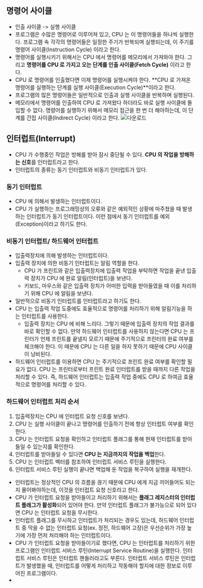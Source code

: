 ## 명령어 사이클 
- 인출 사이클 -> 실행 사이클
- 프로그램은 수많은 명령어로 이루어져 있고, CPU 는 이 명령어들을 하나씩 실행한다. 프로그램 속 각각의 명령어들은 일정한 주기가 반복되며 실행되는데, 이 주기를 명령어 사이클(Instruction Cycle) 이라고 한다. 
- 명령어를 실행시키기 위해서는 CPU 에서 명령어를 메모리에서 가져와야 한다. 그리고 **명령어를 CPU 로 가지고 오는 단계를 인출 사이클(Fetch Cycle)** 이라고 한다. 
- CPU 로 명령어를 인출했다면 이제 명령어를 실행시켜야 한다. **CPU 로 가져온 명령어를 실행하는 단계를 실행 사이클(Execution Cycle)**이라고 한다.
- 프로그램의 많은 명령어들은 일반적으로 인출과 실행 사이클을 반복하며 실행된다. 
- 메모리에서 명령어를 인출하여 CPU 로 가져왔다 하더라도 바로 실행 사이클에 돌입할 수 없다. 명령어를 실행하기 위해서 메모리 접근을 한 번 더 해야하는데, 이 단계를 간접 사이클(Indirect Cycle) 이라고 한다.
![다운로드](https://user-images.githubusercontent.com/63203480/234309573-72b48f0d-c8e0-4eb8-b438-a74ab2fa2ece.png)


## 인터럽트(Interrupt)
- CPU 가 수행중인 작업은 방해를 받아 잠시 중단될 수 있다. **CPU 의 작업을 방해하는 신호**를 인터럽트라고 한다.
- 인터럽트의 종류는 동기 인터럽트와 비동기 인터럽트가 있다.

### 동기 인터럽트
- CPU 에 의해서 발생하는 인터럽트이다. 
- CPU 가 실행하는 프로그래밍상의 오류와 같은 예외적인 상황에 마주쳤을 때 발생하는 인터럽트가 동기 인터럽트이다. 이런 점에서 동기 인터럽트를 예외(Exception)이라고 하기도 한다.

### 비동기 인터럽트/ 하드웨어 인터럽트 
- 입출력장치에 의해 발생하는 인터럽트이다. 
- 입출력 장치에 의한 비동기 인터럽트는 알림 역할을 한다. 
	- CPU 가 프린트와 같은 입출력장치에 입출력 작업을 부탁하면 작업을 끝낸 입출력 장치가 CPU 에 완료 알림(인터럽트)을 보낸다. 
	- 키보드, 마우스와 같은 입출력 장치가 어떠한 입력을 받아들였을 때 이를 처리하기 위해 CPU 에 알림을 보낸다.
- 일반적으로 비동기 인터럽트를 인터럽트라고 하기도 한다.
- CPU 는 입출력 작업 도중에도 효율적으로 명령어를 처리하기 위해 알림기능을 하는 인터럽트를 사용한다. 
	- 입출력 장치는 CPU 에 비해 느리다. 그렇기 때문에 입출력 장치의 작업 결과를 바로 확인할 수 없다. 만약 하드웨어 인터럽트를 사용하지 않는다면 CPU 는 프린터가 언제 프린트를 끝낼지 모르기 때문에 주기적으로 프린터의 완료 여부를 체크해야 한다. 이 때문에 CPU 는 다른 일을 하지 못하기 때문에 CPU 사이클이 낭비된다. 
- 하드웨어 인터럽트를 이용하면 CPU 는 주기적으로 프린트 완료 여부를 확인할 필요가 없다. CPU 는 프린터로부터 프린트 완료 인터럽트를 받을 때까지 다른 작업을 처리할 수 있다. 즉, 하드웨어 인터럽트는 입출력 작업 중에도 CPU 로 하여금 효율적으로 명령어를 처리할 수 있다.

### 하드웨어 인터럽트 처리 순서
1. 입출력장치는 CPU 에 인터럽트 요청 신호를 보낸다.
2. CPU 는 실행 사이클이 끝나고 명령어를 인출하기 전에 항상 인터럽트 여부를 확인한다.
3. CPU 는 인터럽트 요청을 확인하고 인터럽트 플래그를 통해 현재 인터럽트를 받아들일 수 있는지를 확인한다. 
4. 인터럽트를 받아들일 수 있다면 **CPU 는 지금까지의 작업을 백업**한다.
5. CPU 는 인터럽트 벡터를 참조하여 인터럽트 서비스 루틴을 실행한다.
6. 인터럽트 서비스 루틴 실행이 끝나면 백업해 둔 작업을 복구하여 실행을 재개한다. 

- 인터럽트는 정상적인 CPU 의 흐름을 끊기 때문에 CPU 에게 지금 끼어들어도 되는지 물어봐야하는데, 이것을 인터럽트 요청 신호라고 한다.
- CPU 가 인터럽트 요청을 받아들이고 처리하기 위해서는 **플래그 레지스터의 인터럽트 플래그가 활성화**되어 있어야 한다.
  만약 인터럽트 플래그가 불가능으로 되어 있다면 CPU 는 인터럽트 요청을 무시한다.
- 인터럽트 플래그를 무시하고 인터럽트가 처리되는 경우도 있는데, 하드웨어 인터럽트 중 막을 수 없는 인터럽트 요청(ex. 정전, 하드웨어 고장)은 우선순위가 가장 높기에 가장 먼저 처리해야 하는 인터럽트이다. 
- CPU 가 인터럽트 요청을 받아들이기로 했다면, CPU 는 인터럽트를 처리하기 위한 프로그램인 인터럽트 서비스 루틴(Interrupt Service Routine)을 실행한다. 인터럽트 서비스 루틴은 인터럽트 핸들러라고도 부른다.
  인터럽트 서비스 루틴은 인터럽트가 발생했을 때, 인터럽트를 어떻게 처리하고 작동해야 할지에 대한 정보로 이루어진 프로그램이다.
- 

